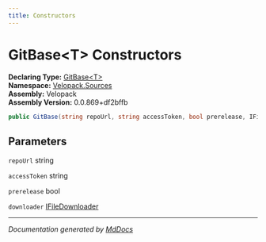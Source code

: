 ```yaml
---
title: Constructors
---
```

<!--  
  <auto-generated>   
    The contents of this file were generated by a tool.  
    Changes to this file may be list if the file is regenerated  
  </auto-generated>   
-->

# GitBase\<T\> Constructors

**Declaring Type:** [GitBase\<T\>](../index.md)  
**Namespace:** [Velopack.Sources](../../index.md)  
**Assembly:** Velopack  
**Assembly Version:** 0.0.869+df2bffb

```csharp
public GitBase(string repoUrl, string accessToken, bool prerelease, IFileDownloader downloader = null);
```

## Parameters

`repoUrl`  string

`accessToken`  string

`prerelease`  bool

`downloader`  [IFileDownloader](../../IFileDownloader/index.md)

___

*Documentation generated by [MdDocs](https://github.com/ap0llo/mddocs)*
